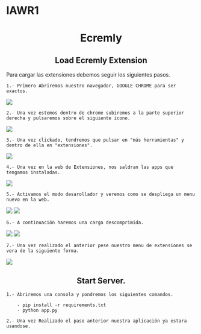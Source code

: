 # IAWR1

<h1 align="center"> Ecremly  </h1>


<h2 align="center"> Load Ecremly Extension  </h2>

Para cargar las extensiones debemos seguir los siguientes pasos.

    1.- Primero Abriremos nuestro navegador, GOOGLE CHROME para ser exactos.

<img src="./img/chromeImg.PNG">

    2.- Una vez estemos dentro de chrome subiremos a la parte superior derecha y pulsaremos sobre el siguiente icono.

<img src="./img/chromeBurguer.PNG">

    3.- Una vez clickado, tendremos que pulsar en "más herramientas" y dentro de ella en "extensiones".

<img src="./img/extensiones.PNG">

    4.- Una vez en la web de Extensiones, nos saldran las apps que tengamos instaladas.

<img src="./img/extensionesMenu.PNG">

    5.- Activamos el modo desarollador y veremos como se despliega un menu nuevo en la web.

<img src="./img/mododesarrollador.PNG">
<img src="./img/menuDesarrollador.PNG">

    6.- A continuación haremos una carga descomprimida.

<img src="./img/cargadescomprimida.PNG">
<img src="./img/cargarCarpeta.PNG">

    7.- Una vez realizado el anterior pese nuestro menu de extensiones se vera de la siguiente forma.

<img src="./img/cargaCompletada.PNG">



<h2 align="center"> Start Server.  </h2>

    1.- Abriremos una consola y pondremos los siguientes comandos.

        - pip install -r requirements.txt
        - python app.py
    
    2.- Una vez Realizado el paso anterior nuestra aplicación ya estara usandose.
